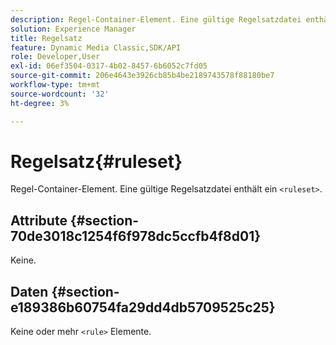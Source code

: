 ```yaml
---
description: Regel-Container-Element. Eine gültige Regelsatzdatei enthält ein <ruleset>-Element.
solution: Experience Manager
title: Regelsatz
feature: Dynamic Media Classic,SDK/API
role: Developer,User
exl-id: 06ef3504-0317-4b02-8457-6b6052c7fd05
source-git-commit: 206e4643e3926cb85b4be2189743578f88180be7
workflow-type: tm+mt
source-wordcount: '32'
ht-degree: 3%

---
```


# Regelsatz{#ruleset}

Regel-Container-Element. Eine gültige Regelsatzdatei enthält ein `<ruleset>`.

## Attribute {#section-70de3018c1254f6f978dc5ccfb4f8d01}

Keine.

## Daten {#section-e189386b60754fa29dd4db5709525c25}

Keine oder mehr `<rule>` Elemente.
